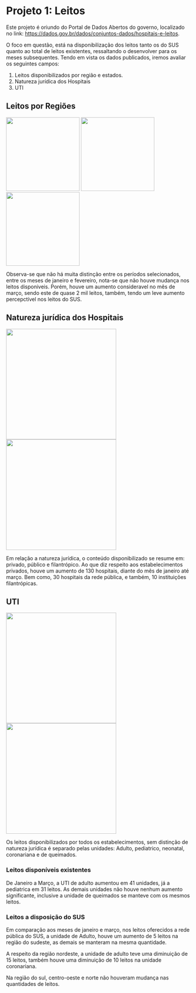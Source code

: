 # Projeto 1: Leitos

  Este projeto é oriundo do Portal de Dados Abertos do governo, localizado no link: https://dados.gov.br/dados/conjuntos-dados/hospitais-e-leitos.

  O foco em questão, está na disponibilização dos leitos tanto os do SUS quanto ao total de leitos existentes, ressaltando o desenvolver para os meses subsequentes.
Tendo em vista os dados publicados, iremos avaliar os seguintes campos:

1. Leitos disponibilizados por região e estados.
2. Natureza jurídica dos Hospitais
3. UTI

## Leitos por Regiões
<p float="left">
  <img src="https://i.postimg.cc/9Q9sqMYX/image.png" width="200" />
  <img src="https://i.postimg.cc/7hQjSJRh/regi-o-fevereiro.jpg" width="200" />
  <img src="https://i.postimg.cc/tT90bjPq/image.png" width="200" />
</p>

Observa-se que não há muita distinção entre os períodos selecionados, entre os meses de janeiro e fevereiro, nota-se que não houve mudança nos leitos disponiveis. Porém, houve um aumento consideravel no mês de março, sendo este de quase 2 mil leitos, também, tendo um leve aumento percepctível nos leitos do SUS.

## Natureza jurídica dos Hospitais

<p float="left">
  <img src="https://i.postimg.cc/K8khDbtj/image.png" width="300" />
  <img src="https://i.postimg.cc/65PD3PFX/image.png" width="300" />
</p>

Em relação a natureza jurídica, o conteúdo disponibilizado se resume em: privado, público e filantrópico.
Ao que diz respeito aos estabelecimentos privados, houve um aumento de 130 hospitais, diante do mês de janeiro até março. Bem como, 30 hospitais da rede pública, e também, 10 instituições filantrópicas.

## UTI

<p float="left">
  <img src="https://i.postimg.cc/pTTdv7gF/image.png" width="300" />
  <img src="https://i.postimg.cc/QxWHV2Vg/image.png" width="300" />
</p>

Os leitos disponibilizados por todos os estabelecimentos, sem distinção de natureza jurídica é separado pelas unidades: Adulto, pediatrico, neonatal, coronariana e de queimados.

### Leitos disponíveis existentes

De Janeiro a Março, a UTI de adulto aumentou em 41 unidades, já a pediatrica em 31 leitos.
As demais unidades não houve nenhum aumento significante, inclusive a unidade de queimados se manteve com os mesmos leitos.

### Leitos a disposição do SUS

Em comparação aos meses de janeiro e março, nos leitos oferecidos a rede pública do SUS, a unidade de Adulto, houve um aumento de 5 leitos na região do sudeste, as demais se manteram na mesma quantidade.

A respeito da região nordeste, a unidade de adulto teve uma diminuição de 15 leitos, também houve uma diminuição de 10 leitos na unidade coronariana.

Na região do sul, centro-oeste e norte não houveram mudança nas quantidades de leitos.










